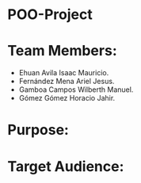 # POO-Project

# Team Members:
  - Ehuan Avila Isaac Mauricio.
  - Fernández Mena Ariel Jesus.
  - Gamboa Campos Wilberth Manuel.
  - Gómez Gómez Horacio Jahir.
  
# Purpose:


# Target Audience:
